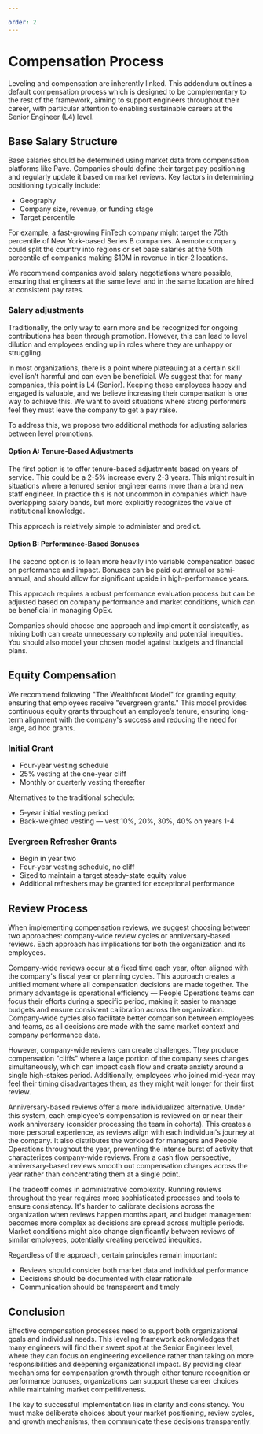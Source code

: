 ```yaml
---

order: 2
---
```


# Compensation Process

Leveling and compensation are inherently linked. This addendum outlines a default compensation process which is designed to be complementary to the rest of the framework, aiming to support engineers throughout their career, with particular attention to enabling sustainable careers at the Senior Engineer (L4) level. 


## Base Salary Structure

Base salaries should be determined using market data from compensation platforms like Pave. Companies should define their target pay positioning and regularly update it based on market reviews. Key factors in determining positioning typically include:

* Geography
* Company size, revenue, or funding stage
* Target percentile

For example, a fast-growing FinTech company might target the 75th percentile of New York-based Series B companies. A remote company could split the country into regions or set base salaries at the 50th percentile of companies making $10M in revenue in tier-2 locations.

We recommend companies avoid salary negotiations where possible, ensuring that engineers at the same level and in the same location are hired at consistent pay rates.


### Salary adjustments

Traditionally, the only way to earn more and be recognized for ongoing contributions has been through promotion. However, this can lead to level dilution and employees ending up in roles where they are unhappy or struggling.

In most organizations, there is a point where plateauing at a certain skill level isn't harmful and can even be beneficial. We suggest that for many companies, this point is L4 (Senior). Keeping these employees happy and engaged is valuable, and we believe increasing their compensation is one way to achieve this. We want to avoid situations where strong performers feel they must leave the company to get a pay raise.

To address this, we propose two additional methods for adjusting salaries between level promotions.


#### Option A: Tenure-Based Adjustments

The first option is to offer tenure-based adjustments based on years of service. This could be a 2-5% increase every 2-3 years. This might result in situations where a tenured senior engineer earns more than a brand new staff engineer. In practice this is not uncommon in companies which have overlapping salary bands, but more explicitly recognizes the value of institutional knowledge.

This approach is relatively simple to administer and predict.


#### Option B: Performance-Based Bonuses

The second option is to lean more heavily into variable compensation based on performance and impact. Bonuses can be paid out annual or semi-annual, and should allow for significant upside in high-performance years.

This approach requires a robust performance evaluation process but can be adjusted based on company performance and market conditions, which can be beneficial in managing OpEx.

Companies should choose one approach and implement it consistently, as mixing both can create unnecessary complexity and potential inequities. You should also model your chosen model against budgets and financial plans.


## Equity Compensation

We recommend following "The Wealthfront Model" for granting equity, ensuring that employees receive "evergreen grants." This model provides continuous equity grants throughout an employee’s tenure, ensuring long-term alignment with the company's success and reducing the need for large, ad hoc grants.


### Initial Grant

* Four-year vesting schedule
* 25% vesting at the one-year cliff
* Monthly or quarterly vesting thereafter

Alternatives to the traditional schedule:

* 5-year initial vesting period
* Back-weighted vesting — vest 10%, 20%, 30%, 40% on years 1-4


### Evergreen Refresher Grants

* Begin in year two
* Four-year vesting schedule, no cliff
* Sized to maintain a target steady-state equity value
* Additional refreshers may be granted for exceptional performance


## Review Process

When implementing compensation reviews, we suggest choosing between two approaches: company-wide review cycles or anniversary-based reviews. Each approach has implications for both the organization and its employees.

Company-wide reviews occur at a fixed time each year, often aligned with the company's fiscal year or planning cycles. This approach creates a unified moment where all compensation decisions are made together. The primary advantage is operational efficiency — People Operations teams can focus their efforts during a specific period, making it easier to manage budgets and ensure consistent calibration across the organization. Company-wide cycles also facilitate better comparison between employees and teams, as all decisions are made with the same market context and company performance data.

However, company-wide reviews can create challenges. They produce compensation "cliffs" where a large portion of the company sees changes simultaneously, which can impact cash flow and create anxiety around a single high-stakes period. Additionally, employees who joined mid-year may feel their timing disadvantages them, as they might wait longer for their first review.

Anniversary-based reviews offer a more individualized alternative. Under this system, each employee's compensation is reviewed on or near their work anniversary (consider processing the team in cohorts). This creates a more personal experience, as reviews align with each individual's journey at the company. It also distributes the workload for managers and People Operations throughout the year, preventing the intense burst of activity that characterizes company-wide reviews. From a cash flow perspective, anniversary-based reviews smooth out compensation changes across the year rather than concentrating them at a single point.

The tradeoff comes in administrative complexity. Running reviews throughout the year requires more sophisticated processes and tools to ensure consistency. It's harder to calibrate decisions across the organization when reviews happen months apart, and budget management becomes more complex as decisions are spread across multiple periods. Market conditions might also change significantly between reviews of similar employees, potentially creating perceived inequities.

Regardless of the approach, certain principles remain important:

* Reviews should consider both market data and individual performance
* Decisions should be documented with clear rationale
* Communication should be transparent and timely


## Conclusion

Effective compensation processes need to support both organizational goals and individual needs. This leveling framework acknowledges that many engineers will find their sweet spot at the Senior Engineer level, where they can focus on engineering excellence rather than taking on more responsibilities and deepening organizational impact. By providing clear mechanisms for compensation growth through either tenure recognition or performance bonuses, organizations can support these career choices while maintaining market competitiveness.

The key to successful implementation lies in clarity and consistency. You must make deliberate choices about your market positioning, review cycles, and growth mechanisms, then communicate these decisions transparently.
